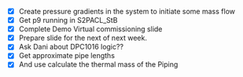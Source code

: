 - [x] Create pressure gradients in the system to initiate some mass flow
- [x] Get p9 running in S2PACL_StB
- [x] Complete  Demo Virtual commissioning slide
- [x] Prepare slide for the next of next week.
- [x] Ask Dani about DPC1016 logic??
- [x] Get approximate pipe lengths
- [x] And use calculate the thermal mass of the Piping